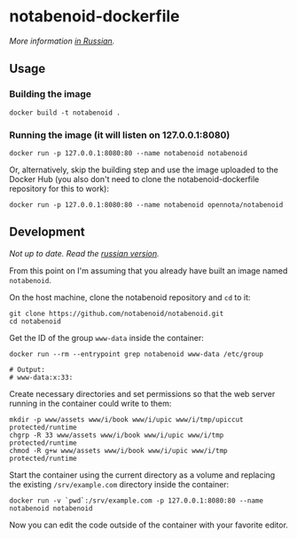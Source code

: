 # notabenoid-dockerfile

*More information [in Russian](README.ru.md).*

## Usage

### Building the image

    docker build -t notabenoid .

### Running the image (it will listen on 127.0.0.1:8080)

    docker run -p 127.0.0.1:8080:80 --name notabenoid notabenoid

Or, alternatively, skip the building step and use the image uploaded to the Docker Hub (you also don't need to clone the notabenoid-dockerfile repository for this to work):

    docker run -p 127.0.0.1:8080:80 --name notabenoid opennota/notabenoid

## Development

*Not up to date. Read the [russian version](README.ru.md).*

From this point on I'm assuming that you already have built an image named `notabenoid`.

On the host machine, clone the notabenoid repository and `cd` to it:

    git clone https://github.com/notabenoid/notabenoid.git
    cd notabenoid

Get the ID of the group `www-data` inside the container:

    docker run --rm --entrypoint grep notabenoid www-data /etc/group
    
    # Output:
    # www-data:x:33:

Create necessary directories and set permissions so that the web server running in the container could write to them:

    mkdir -p www/assets www/i/book www/i/upic www/i/tmp/upiccut protected/runtime
    chgrp -R 33 www/assets www/i/book www/i/upic www/i/tmp protected/runtime
    chmod -R g+w www/assets www/i/book www/i/upic www/i/tmp protected/runtime

Start the container using the current directory as a volume and replacing the existing `/srv/example.com` directory inside the container:

    docker run -v `pwd`:/srv/example.com -p 127.0.0.1:8080:80 --name notabenoid notabenoid

Now you can edit the code outside of the container with your favorite editor.